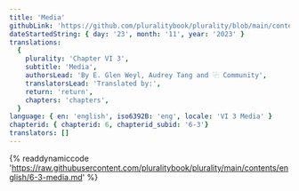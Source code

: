```yaml
---
title: 'Media'
githubLink: 'https://github.com/pluralitybook/plurality/blob/main/contents/english/6-3-media.md'
dateStartedString: { day: '23', month: '11', year: '2023' }
translations:
  {
    plurality: 'Chapter VI 3',
    subtitle: 'Media',
    authorsLead: 'By E. Glen Weyl, Audrey Tang and ⿻ Community',
    translatorsLead: 'Translated by:',
    return: 'return',
    chapters: 'chapters',
  }
language: { en: 'english', iso6392B: 'eng', locale: 'VI 3 Media' }
chapterid: { chapterid: 6, chapterid_subid: '6-3'}
translators: []
---
```

{% readdynamiccode 'https://raw.githubusercontent.com/pluralitybook/plurality/main/contents/english/6-3-media.md' %}
